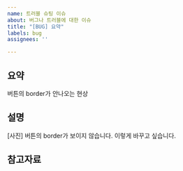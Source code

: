 ```yaml
---
name: 트러블 슈팅 이슈
about: 버그나 트러블에 대한 이슈
title: "[BUG] 요약"
labels: bug
assignees: ''

---
```


## 요약
버튼의 border가 안나오는 현상
## 설명
[사진]
버튼의 border가 보이지 않습니다.
이렇게 바꾸고 싶습니다.
## 참고자료
